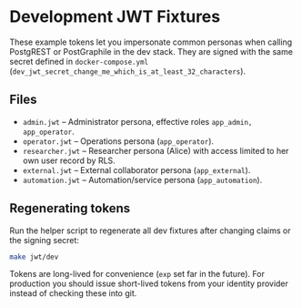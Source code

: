 # Development JWT Fixtures

These example tokens let you impersonate common personas when calling PostgREST or PostGraphile in the dev stack. They are signed with the same secret defined in `docker-compose.yml` (`dev_jwt_secret_change_me_which_is_at_least_32_characters`).

## Files

- `admin.jwt` – Administrator persona, effective roles `app_admin, app_operator`.
- `operator.jwt` – Operations persona (`app_operator`).
- `researcher.jwt` – Researcher persona (Alice) with access limited to her own user record by RLS.
- `external.jwt` – External collaborator persona (`app_external`).
- `automation.jwt` – Automation/service persona (`app_automation`).

## Regenerating tokens

Run the helper script to regenerate all dev fixtures after changing claims or the signing secret:

```bash
make jwt/dev
```

Tokens are long-lived for convenience (`exp` set far in the future). For production you should issue short-lived tokens from your identity provider instead of checking these into git.

